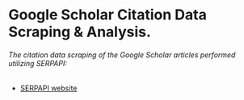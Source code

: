 # Google Scholar Citation Data Scraping & Analysis.        

###### The citation data scraping of the Google Scholar articles performed utilizing SERPAPI:

* [SERPAPI website](https://serpapi.com/)

